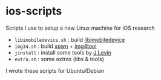 # ios-scripts
Scripts I use to setup a new Linux machine for iOS research

- `libimobiledevice.sh` : build [libimobiledevice](https://github.com/libimobiledevice)
- `img34.sh` : build [xpwn](https://github.com/xerub/xpwn) + [img4tool](https://github.com/xerub/img4tool)
- `jinstall` : install some tools by [J Levin](https://twitter.com/Morpheus______)
- `extra.sh` : some extras (libs & tools)

I wrote these scripts for Ubuntu/Debian
